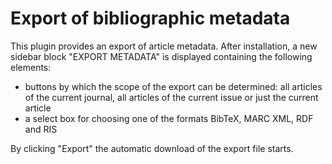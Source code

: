 # Export of bibliographic metadata
This plugin provides an export of article metadata.
After installation, a new sidebar block "EXPORT METADATA" is displayed containing the following elements:
- buttons by which the scope of the export can be determined: 
  all articles of the current journal, all articles of the current issue or just the current article
- a select box for choosing one of the formats BibTeX, MARC XML, RDF and RIS
  
By clicking "Export" the automatic download of the export file starts.
